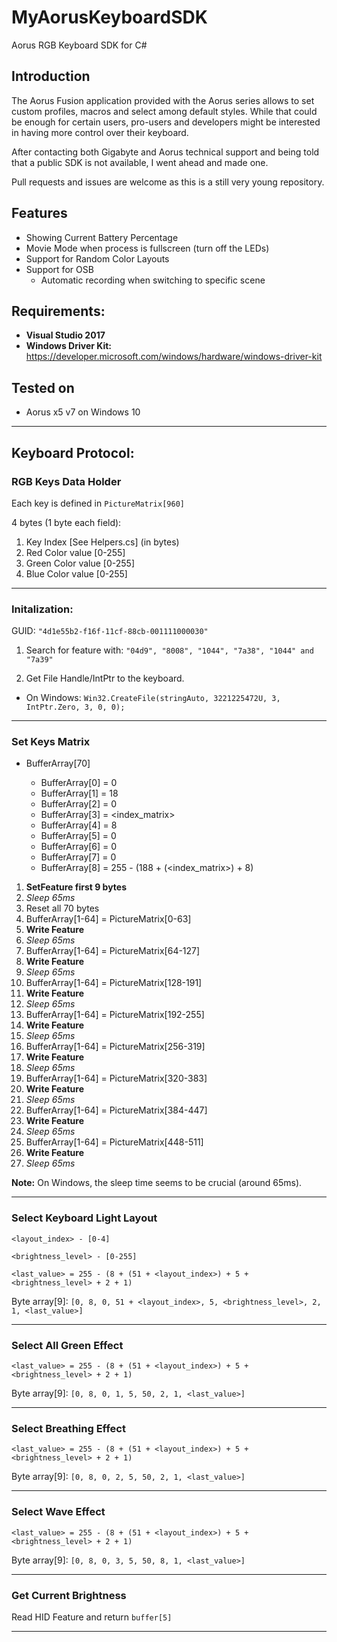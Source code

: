 # MyAorusKeyboardSDK
Aorus RGB Keyboard SDK for C#

## Introduction ##
The Aorus Fusion application provided with the Aorus series allows to set custom profiles, macros and select among default styles.
While that could be enough for certain users, pro-users and developers might be interested in having more control over their keyboard.

After contacting both Gigabyte and Aorus technical support and being told that a public SDK is not available, I went ahead and made one.

Pull requests and issues are welcome as this is a still very young repository.

## Features ##
- Showing Current Battery Percentage
- Movie Mode when process is fullscreen (turn off the LEDs)
- Support for Random Color Layouts
- Support for OSB 
    - Automatic recording when switching to specific scene

## Requirements: ##
- **Visual Studio 2017**
- **Windows Driver Kit:** https://developer.microsoft.com/windows/hardware/windows-driver-kit

## Tested on ##
- Aorus x5 v7 on Windows 10

---------------

## Keyboard Protocol:

### RGB Keys Data Holder
Each key is defined in `PictureMatrix[960]`

4 bytes (1 byte each field):
1. Key Index [See Helpers.cs] (in bytes)
2. Red Color value [0-255]
3. Green Color value [0-255]
4. Blue Color value [0-255]

-----------------------------------------------

### Initalization:

GUID: `"4d1e55b2-f16f-11cf-88cb-001111000030"`

1. Search for feature with: `"04d9", "8008", "1044", "7a38", "1044" and "7a39"`

2. Get File Handle/IntPtr to the keyboard.

- On Windows: `Win32.CreateFile(stringAuto, 3221225472U, 3, IntPtr.Zero, 3, 0, 0);`

-----------------------------------------------

### Set Keys Matrix

- BufferArray[70]

	- BufferArray[0] = 0
	- BufferArray[1] = 18
	- BufferArray[2] = 0
	- BufferArray[3] = <index_matrix>
	- BufferArray[4] = 8
	- BufferArray[5] = 0
	- BufferArray[6] = 0
	- BufferArray[7] = 0
	- BufferArray[8] = 255 - (188 + (<index_matrix>) + 8)

1. **SetFeature first 9 bytes**
1. *Sleep 65ms*
1. Reset all 70 bytes
1. BufferArray[1-64] = PictureMatrix[0-63]
1. **Write Feature**
1. *Sleep 65ms*
1. BufferArray[1-64] = PictureMatrix[64-127]
1. **Write Feature**
1. *Sleep 65ms*
1. BufferArray[1-64] = PictureMatrix[128-191]
1. **Write Feature**
1. *Sleep 65ms*
1. BufferArray[1-64] = PictureMatrix[192-255]
1. **Write Feature**
1. *Sleep 65ms*
1. BufferArray[1-64] = PictureMatrix[256-319]
1. **Write Feature**
2. *Sleep 65ms*
3. BufferArray[1-64] = PictureMatrix[320-383]
4. **Write Feature**
5. *Sleep 65ms*
6. BufferArray[1-64] = PictureMatrix[384-447]
7. **Write Feature**
8. *Sleep 65ms*
9. BufferArray[1-64] = PictureMatrix[448-511]
10. **Write Feature**
11. *Sleep 65ms*

**Note:** On Windows, the sleep time seems to be crucial (around 65ms). 

-----------------------------------------------

### Select Keyboard Light Layout

`<layout_index> - [0-4]`

`<brightness_level> - [0-255]`

`<last_value> = 255 - (8 + (51 + <layout_index>) + 5 + <brightness_level> + 2 + 1)`

Byte array[9]: `[0, 8, 0, 51 + <layout_index>, 5, <brightness_level>, 2, 1, <last_value>]`

-----------------------------------------------

### Select All Green Effect

`<last_value> = 255 - (8 + (51 + <layout_index>) + 5 + <brightness_level> + 2 + 1)`

Byte array[9]: `[0, 8, 0, 1, 5, 50, 2, 1, <last_value>]`

-----------------------------------------------

### Select Breathing Effect

`<last_value> = 255 - (8 + (51 + <layout_index>) + 5 + <brightness_level> + 2 + 1)`

Byte array[9]: `[0, 8, 0, 2, 5, 50, 2, 1, <last_value>]`

-----------------------------------------------

### Select Wave Effect

`<last_value> = 255 - (8 + (51 + <layout_index>) + 5 + <brightness_level> + 2 + 1)`

Byte array[9]: `[0, 8, 0, 3, 5, 50, 8, 1, <last_value>]`

-----------------------------------------------

### Get Current Brightness

Read HID Feature and return `buffer[5]`

-----------------------------------------------
